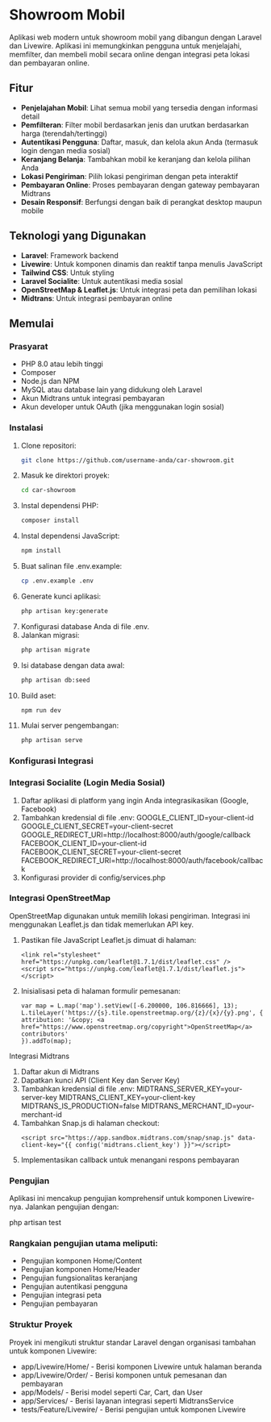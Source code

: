 # Showroom Mobil

Aplikasi web modern untuk showroom mobil yang dibangun dengan Laravel dan Livewire. Aplikasi ini memungkinkan pengguna untuk menjelajahi, memfilter, dan membeli mobil secara online dengan integrasi peta lokasi dan pembayaran online.

## Fitur

- **Penjelajahan Mobil**: Lihat semua mobil yang tersedia dengan informasi detail
- **Pemfilteran**: Filter mobil berdasarkan jenis dan urutkan berdasarkan harga (terendah/tertinggi)
- **Autentikasi Pengguna**: Daftar, masuk, dan kelola akun Anda (termasuk login dengan media sosial)
- **Keranjang Belanja**: Tambahkan mobil ke keranjang dan kelola pilihan Anda
- **Lokasi Pengiriman**: Pilih lokasi pengiriman dengan peta interaktif
- **Pembayaran Online**: Proses pembayaran dengan gateway pembayaran Midtrans
- **Desain Responsif**: Berfungsi dengan baik di perangkat desktop maupun mobile

## Teknologi yang Digunakan

- **Laravel**: Framework backend
- **Livewire**: Untuk komponen dinamis dan reaktif tanpa menulis JavaScript
- **Tailwind CSS**: Untuk styling
- **Laravel Socialite**: Untuk autentikasi media sosial
- **OpenStreetMap & Leaflet.js**: Untuk integrasi peta dan pemilihan lokasi
- **Midtrans**: Untuk integrasi pembayaran online

## Memulai

### Prasyarat

- PHP 8.0 atau lebih tinggi
- Composer
- Node.js dan NPM
- MySQL atau database lain yang didukung oleh Laravel
- Akun Midtrans untuk integrasi pembayaran
- Akun developer untuk OAuth (jika menggunakan login sosial)

### Instalasi

1. Clone repositori:
   ```bash
   git clone https://github.com/username-anda/car-showroom.git
2. Masuk ke direktori proyek:
   ```bash
   cd car-showroom
3. Instal dependensi PHP:
   ```bash
   composer install
4. Instal dependensi JavaScript:
   ```bash
   npm install
5. Buat salinan file .env.example:
   ```bash
   cp .env.example .env
6. Generate kunci aplikasi:
   ```bash
   php artisan key:generate
7. Konfigurasi database Anda di file .env.
8. Jalankan migrasi:
   ```bash
   php artisan migrate
9. Isi database dengan data awal:
   ```bash
   php artisan db:seed
10. Build aset:
    ```bash
    npm run dev
11. Mulai server pengembangan:
    ```bash
    php artisan serve

### Konfigurasi Integrasi
### Integrasi Socialite (Login Media Sosial)
1. Daftar aplikasi di platform yang ingin Anda integrasikasikan (Google, Facebook)
2. Tambahkan kredensial di file .env:
    GOOGLE_CLIENT_ID=your-client-id
    GOOGLE_CLIENT_SECRET=your-client-secret
    GOOGLE_REDIRECT_URI=http://localhost:8000/auth/google/callback
    FACEBOOK_CLIENT_ID=your-client-id
    FACEBOOK_CLIENT_SECRET=your-client-secret
    FACEBOOK_REDIRECT_URI=http://localhost:8000/auth/facebook/callback
3. Konfigurasi provider di config/services.php

### Integrasi OpenStreetMap
OpenStreetMap digunakan untuk memilih lokasi pengiriman. Integrasi ini menggunakan Leaflet.js dan tidak memerlukan API key.
1. Pastikan file JavaScript Leaflet.js dimuat di halaman:
   ```
   <link rel="stylesheet" href="https://unpkg.com/leaflet@1.7.1/dist/leaflet.css" />
   <script src="https://unpkg.com/leaflet@1.7.1/dist/leaflet.js"></script>
   ```

2. Inisialisasi peta di halaman formulir pemesanan:
   ```
   var map = L.map('map').setView([-6.200000, 106.816666], 13);
   L.tileLayer('https://{s}.tile.openstreetmap.org/{z}/{x}/{y}.png', {
   attribution: '&copy; <a href="https://www.openstreetmap.org/copyright">OpenStreetMap</a> contributors'
   }).addTo(map);
   ```

Integrasi Midtrans
1. Daftar akun di Midtrans
2. Dapatkan kunci API (Client Key dan Server Key)
3. Tambahkan kredensial di file .env:
   MIDTRANS_SERVER_KEY=your-server-key
   MIDTRANS_CLIENT_KEY=your-client-key
   MIDTRANS_IS_PRODUCTION=false
   MIDTRANS_MERCHANT_ID=your-merchant-id
4. Tambahkan Snap.js di halaman checkout:
   ```
   <script src="https://app.sandbox.midtrans.com/snap/snap.js" data-client-key="{{ config('midtrans.client_key') }}"></script>
   ```
5. Implementasikan callback untuk menangani respons      pembayaran

### Pengujian
Aplikasi ini mencakup pengujian komprehensif untuk komponen Livewire-nya. Jalankan pengujian dengan:

php artisan test

### Rangkaian pengujian utama meliputi:
- Pengujian komponen Home/Content
- Pengujian komponen Home/Header
- Pengujian fungsionalitas keranjang
- Pengujian autentikasi pengguna
- Pengujian integrasi peta
- Pengujian pembayaran
### Struktur Proyek
Proyek ini mengikuti struktur standar Laravel dengan organisasi tambahan untuk komponen Livewire:
- app/Livewire/Home/ - Berisi komponen Livewire untuk halaman beranda
- app/Livewire/Order/ - Berisi komponen untuk pemesanan dan pembayaran
- app/Models/ - Berisi model seperti Car, Cart, dan User
- app/Services/ - Berisi layanan integrasi seperti MidtransService
- tests/Feature/Livewire/ - Berisi pengujian untuk komponen Livewire
